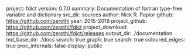 project: fdict
version: 0.7.0
summary: Documentation of fortran type-free variable and dictionary
src_dir: sources
author: Nick R. Papior
github: https://github.com/zerothi
year: 2015-2019
project_github: https://github.com/zerothi/fdict
project_download: https://github.com/zerothi/fdict/releases
output_dir: ./documentation
md_base_dir: ./docs
search: true
graph: true
search: true
coloured_edges: true
proc_internals: false
display: public
